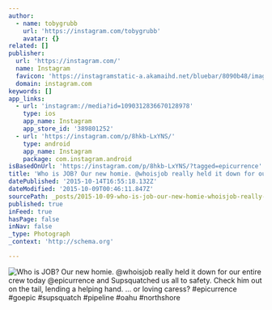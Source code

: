 ```yaml
---
author:
  - name: tobygrubb
    url: 'https://instagram.com/tobygrubb'
    avatar: {}
related: []
publisher:
  url: 'https://instagram.com/'
  name: Instagram
  favicon: 'https://instagramstatic-a.akamaihd.net/bluebar/8090b48/images/ico/favicon.ico'
  domain: instagram.com
keywords: []
app_links:
  - url: 'instagram://media?id=1090312836670128978'
    type: ios
    app_name: Instagram
    app_store_id: '389801252'
  - url: 'https://instagram.com/p/8hkb-LxYNS/'
    type: android
    app_name: Instagram
    package: com.instagram.android
isBasedOnUrl: 'https://instagram.com/p/8hkb-LxYNS/?tagged=epicurrence'
title: 'Who is JOB? Our new homie. @whoisjob really held it down for our entire crew today @epicurrence and Supsquatched us all to safety. Check him out on the tail, lending a helping hand. ... or loving caress? #epicurrence #goepic #supsquatch #pipeline #oahu #northshore'
datePublished: '2015-10-14T16:55:18.132Z'
dateModified: '2015-10-09T00:46:11.847Z'
sourcePath: _posts/2015-10-09-who-is-job-our-new-homie-whoisjob-really-held-it-down-for.md
published: true
inFeed: true
hasPage: false
inNav: false
_type: Photograph
_context: 'http://schema.org'

---
```

![Who is JOB&quest; Our new homie&period; &commat;whoisjob really held it down for our entire crew today &commat;epicurrence and Supsquatched us all to safety&period; Check him out on the tail&comma; lending a helping hand&period; &period;&period;&period; or loving caress&quest; &num;epicurrence &num;goepic &num;supsquatch &num;pipeline &num;oahu &num;northshore](https://igcdn-photos-c-a.akamaihd.net/hphotos-ak-xaf1/t51.2885-15/sh0.08/e35/p640x640/12142579_468289576689274_422004380_n.jpg)